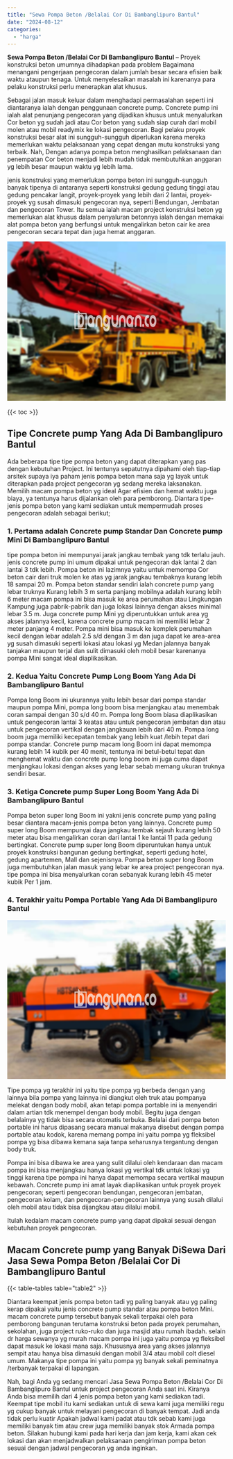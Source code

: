```yaml
---
title: "Sewa Pompa Beton /Belalai Cor Di Bambanglipuro Bantul"
date: "2024-08-12"
categories: 
  - "harga"
---
```


**Sewa Pompa Beton /Belalai Cor Di Bambanglipuro Bantul** – Proyek konstruksi beton umumnya dihadapkan pada problem Bagaimana menangani pengerjaan pengecoran dalam jumlah besar secara efisien baik waktu ataupun tenaga. Untuk menyelesaikan masalah ini karenanya para pelaku konstruksi perlu menerapkan alat khusus.

Sebagai jalan masuk keluar dalam menghadapi permasalahan seperti ini diantaranya ialah dengan penggunaan concrete pump. Concrete pump ini ialah alat penunjang pengecoran yang dijadikan khusus untuk menyalurkan Cor beton yg sudah jadi atau Cor beton yang sudah siap curah dari mobil molen atau mobil readymix ke lokasi pengecoran. Bagi pelaku proyek konstruksi besar alat ini sungguh-sungguh diperlukan karena mereka memerlukan waktu pelaksanaan yang cepat dengan mutu konstruksi yang terbaik. Nah, Dengan adanya pompa beton menghasilkan pelaksanaan dan penempatan Cor beton menjadi lebih mudah tidak membutuhkan anggaran yg lebih besar maupun waktu yg lebih lama.

jenis konstruksi yang memerlukan pompa beton ini sungguh-sungguh banyak tipenya di antaranya seperti konstruksi gedung gedung tinggi atau gedung pencakar langit, proyek-proyek yang lebih dari 2 lantai, proyek-proyek yg susah dimasuki pengecoran nya, seperti Bendungan, Jembatan dan pengecoran Tower. Itu semua ialah macam project konstruksi beton yg memerlukan alat khusus dalam penyaluran betonnya ialah dengan memakai alat pompa beton yang berfungsi untuk mengalirkan beton cair ke area pengecoran secara tepat dan juga hemat anggaran.

![Sewa Pompa Beton /Belalai Cor Di Bambanglipuro Bantul](/images/sewa-concrete-pump-31.png)

{{< toc >}}

## Tipe Concrete pump Yang Ada Di Bambanglipuro Bantul

Ada beberapa tipe tipe pompa beton yang dapat diterapkan yang pas dengan kebutuhan Project. Ini tentunya sepatutnya dipahami oleh tiap-tiap arsitek supaya iya paham jenis pompa beton mana saja yg layak untuk diterapkan pada project pengecoran yg sedang mereka laksanakan. Memilih macam pompa beton yg ideal Agar efisien dan hemat waktu juga biaya, ya tentunya harus dijalankan oleh para pemborong. Diantara tipe-jenis pompa beton yang kami sediakan untuk mempermudah proses pengecoran adalah sebagai berikut;

### 1\. Pertama adalah Concrete pump Standar Dan Concrete pump Mini Di Bambanglipuro Bantul

tipe pompa beton ini mempunyai jarak jangkau tembak yang tdk terlalu jauh. jenis concrete pump ini umum dipakai untuk pengecoran dak lantai 2 dan lantai 3 tdk lebih. Pompa beton ini lazimnya yaitu untuk memompa Cor beton cair dari truk molen ke atas yg jarak jangkau tembaknya kurang lebih 18 sampai 20 m. Pompa beton standar sendiri ialah concrete pump yang lebar truknya Kurang lebih 3 m serta panjang mobilnya adalah kurang lebih 6 meter macam pompa ini bisa masuk ke area perumahan atau Lingkungan Kampung juga pabrik-pabrik dan juga lokasi lainnya dengan akses minimal lebar 3.5 m. Juga concrete pump Mini yg diperuntukkan untuk area yg akses jalannya kecil, karena concrete pump macam ini memiliki lebar 2 meter panjang 4 meter. Pompa mini bisa masuk ke komplek perumahan kecil dengan lebar adalah 2.5 s/d dengan 3 m dan juga dapat ke area-area yg susah dimasuki seperti lokasi atau lokasi yg Medan jalannya banyak tanjakan maupun terjal dan sulit dimasuki oleh mobil besar karenanya pompa Mini sangat ideal diaplikasikan.

### 2\. Kedua Yaitu Concrete Pump Long Boom Yang Ada Di Bambanglipuro Bantul

Pompa long Boom ini ukurannya yaitu lebih besar dari pompa standar maupun pompa Mini, pompa long boom bisa menjangkau atau menembak coran sampai dengan 30 s/d 40 m. Pompa long Boom biasa diaplikasikan untuk pengecoran lantai 3 keatas atau untuk pengecoran jembatan dan atau untuk pengecoran vertikal dengan jangkauan lebih dari 40 m. Pompa long boom juga memiliki kecepatan tembak yang lebih kuat /lebih tepat dari pompa standar. Concrete pump macam long Boom ini dapat memompa kurang lebih 14 kubik per 40 menit, tentunya ini betul-betul tepat dan menghemat waktu dan concrete pump long boom ini juga cuma dapat menjangkau lokasi dengan akses yang lebar sebab memang ukuran truknya sendiri besar.

### 3\. Ketiga Concrete pump Super Long Boom Yang Ada Di Bambanglipuro Bantul

Pompa beton super long Boom ini yakni jenis concrete pump yang paling besar diantara macam-jenis pompa beton yang lainnya. Concrete pump super long Boom mempunyai daya jangkau tembak sejauh kurang lebih 50 meter atau bisa mengalirkan coran dari lantai 1 ke lantai 11 pada gedung bertingkat. Concrete pump super long Boom diperuntukan hanya untuk proyek konstruksi bangunan gedung bertingkat, seperti gedung hotel, gedung apartemen, Mall dan sejenisnya. Pompa beton super long Boom juga membutuhkan jalan masuk yang lebar ke area project pengecoran nya. tipe pompa ini bisa menyalurkan coran sebanyak kurang lebih 45 meter kubik Per 1 jam.

### 4\. Terakhir yaitu Pompa Portable Yang Ada Di Bambanglipuro Bantul

![Sewa Pompa Beton /Belalai Cor Di Bambanglipuro Bantul](/images/sewa-concrete-pump-16.png)

Tipe pompa yg terakhir ini yaitu tipe pompa yg berbeda dengan yang lainnya bila pompa yang lainnya ini diangkut oleh truk atau pompanya melekat dengan body mobil, akan tetapi pompa portable ini ia menyendiri dalam artian tdk menempel dengan body mobil. Begitu juga dengan belalainya yg tidak bisa secara otomatis terbuka. Belalai dari pompa beton portable ini harus dipasang secara manual makanya disebut dengan pompa portable atau kodok, karena memang pompa ini yaitu pompa yg fleksibel pompa yg bisa dibawa kemana saja tanpa seharusnya tergantung dengan body truk.

Pompa ini bisa dibawa ke area yang sulit dilalui oleh kendaraan dan macam pompa ini bisa menjangkau hanya lokasi yg vertikal tdk untuk lokasi yg tinggi karena tipe pompa ini hanya dapat memompa secara vertikal maupun kebawah. Concrete pump ini amat layak diaplikasikan untuk proyek proyek pengecoran; seperti pengecoran bendungan, pengecoran jembatan, pengecoran kolam, dan pengecoran-pengecoran lainnya yang susah dilalui oleh mobil atau tidak bisa dijangkau atau dilalui mobil.

Itulah kedalam macam concrete pump yang dapat dipakai sesuai dengan kebutuhan proyek pengecoran.

## Macam Concrete pump yang Banyak DiSewa Dari Jasa Sewa Pompa Beton /Belalai Cor Di Bambanglipuro Bantul

{{< table-tables table="table2" >}}

Diantara keempat jenis pompa beton tadi yg paling banyak atau yg paling kerap dipakai yaitu jenis concrete pump standar atau pompa beton Mini. macam concrete pump tersebut banyak sekali terpakai oleh para pemborong bangunan terutama konstruksi beton pada proyek perumahan, sekolahan, juga project ruko-ruko dan juga masjid atau rumah ibadah. selain dr harga sewanya yg murah macam pompa ini juga yaitu pompa yg fleksibel dapat masuk ke lokasi mana saja. Khususnya area yang akses jalannya sempit atau hanya bisa dimasuki dengan mobil 3/4 atau mobil colt diesel umum. Makanya tipe pompa ini yaitu pompa yg banyak sekali peminatnya /terbanyak terpakai di lapangan.

Nah, bagi Anda yg sedang mencari Jasa Sewa Pompa Beton /Belalai Cor Di Bambanglipuro Bantul untuk project pengecoran Anda saat ini. Kiranya Anda bisa memilih dari 4 jenis pompa beton yang kami sediakan tadi. Keempat tipe mobil itu kami sediakan untuk di sewa kami juga memiliki regu yg cukup banyak untuk melayani pengecoran di banyak tempat. Jadi anda tidak perlu kuatir Apakah jadwal kami padat atau tdk sebab kami juga memiliki banyak tim atau crew juga memiliki banyak stok Armada pompa beton. Silakan hubungi kami pada hari kerja dan jam kerja, kami akan cek lokasi dan akan menjadwalkan pelaksanaan pengiriman pompa beton sesuai dengan jadwal pengecoran yg anda inginkan.
